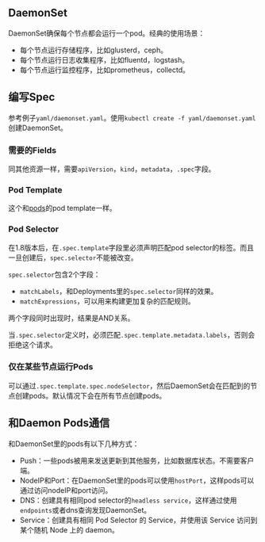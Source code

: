 ## DaemonSet

DaemonSet确保每个节点都会运行一个pod。经典的使用场景：

- 每个节点运行存储程序，比如glusterd，ceph。
- 每个节点运行日志收集程序，比如fluentd，logstash。
- 每个节点运行监控程序，比如prometheus，collectd。

## 编写Spec

参考例子`yaml/daemonset.yaml`。使用`kubectl create -f yaml/daemonset.yaml`创建DaemonSet。

### 需要的Fields

同其他资源一样，需要`apiVersion`，`kind`，`metadata`，`.spec`字段。

### Pod Template

这个和[pods](pod-overview.md)的pod template一样。

### Pod Selector

在1.8版本后，在`.spec.template`字段里必须声明匹配pod selector的标签。而且一旦创建后，`spec.selector`不能被改变。

`spec.selector`包含2个字段：

- `matchLabels`，和Deployments里的`spec.selector`同样的效果。
- `matchExpressions`，可以用来构建更加复杂的匹配规则。

两个字段同时出现时，结果是AND关系。

当`.spec.selector`定义时，必须匹配`.spec.template.metadata.labels`，否则会拒绝这个请求。

### 仅在某些节点运行Pods

可以通过`.spec.template.spec.nodeSelector`，然后DaemonSet会在匹配到的节点创建pods。默认情况下会在所有节点创建pods。

## 和Daemon Pods通信

和DaemonSet里的pods有以下几种方式：

- Push：一些pods被用来发送更新到其他服务，比如数据库状态。不需要客户端。
- NodeIP和Port：在DaemonSet里的pods可以使用`hostPort`，这样pods可以通过访问nodeIP和port访问。
- DNS：创建具有相同pod selector的`headless service`，这样通过使用`endpoints`或者dns查询发现DaemonSet。
- Service：创建具有相同 Pod Selector 的 Service，并使用该 Service 访问到某个随机 Node 上的 daemon。
